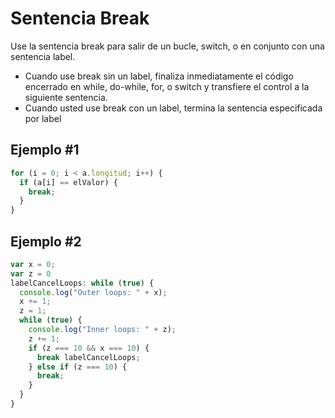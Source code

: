 # Sentencia Break

Use la sentencia break para salir de un bucle, switch, o en conjunto con una sentencia label.

- Cuando use break sin un label, finaliza inmediatamente el código encerrado en while, do-while, for, o switch y transfiere el control a la siguiente sentencia.
- Cuando usted use break con un label, termina la sentencia especificada por label

## Ejemplo #1

```js
for (i = 0; i < a.longitud; i++) {
  if (a[i] == elValor) {
    break;
  }
}
```

## Ejemplo #2

```js
var x = 0;
var z = 0
labelCancelLoops: while (true) {
  console.log("Outer loops: " + x);
  x += 1;
  z = 1;
  while (true) {
    console.log("Inner loops: " + z);
    z += 1;
    if (z === 10 && x === 10) {
      break labelCancelLoops;
    } else if (z === 10) {
      break;
    }
  }
}
```